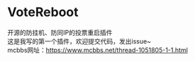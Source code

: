 # VoteReboot
开源的防挂机、防同IP的投票重启插件  
这是我写的第一个插件，欢迎提交代码，发出issue~  
mcbbs网址：https://www.mcbbs.net/thread-1051805-1-1.html  
